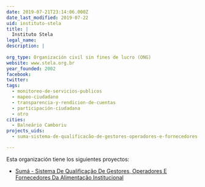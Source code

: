 ```yaml
---
date: 2019-07-21T23:14:06.000Z
date_last_modified: 2019-07-22
uid: instituto-stela
title: |
  Instituto Stela
legal_name: 
description: |
  
org_type: Organización civil sin fines de lucro (ONG)
website: www.stela.org.br
year_founded: 2002
facebook: 
twitter: 
tags:
  - monitoreo-de-servicios-publicos
  - mapeo-ciudadano
  - transparencia-y-rendicion-de-cuentas
  - participación-ciudadana
  - otro
cities: 
  - Balneário Camboriu
projects_uids:
  - suma-sistema-de-qualificacão-de-gestores-operadores-e-fornecedores-da-alimentacão-institucional

---
```


Esta organización tiene los siguientes proyectos:

- [Sumá - Sistema De Qualificação De Gestores, Operadores E Fornecedores Da Alimentação Institucional](/proyectos/suma-sistema-de-qualificacão-de-gestores-operadores-e-fornecedores-da-alimentacão-institucional)
